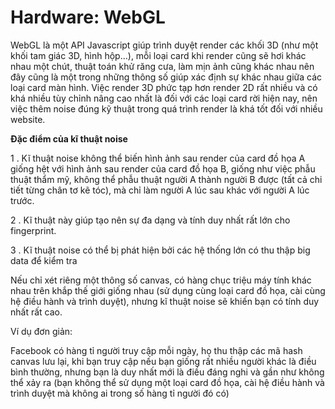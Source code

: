 # Hardware: WebGL

WebGL là một API Javascript giúp trình duyệt render các khối 3D (như một khối tam giác 3D, hình hộp…), mỗi loại card khi render cũng sẽ hơi khác nhau một chút, thuật toán khử răng cưa, làm mịn ảnh cũng khác nhau nên đây cũng là một trong những thông số giúp xác định sự khác nhau giữa các loại card màn hình. Việc render 3D phức tạp hơn render 2D rất nhiều và có khá nhiều tùy chỉnh nâng cao nhất là đối với các loại card rời hiện nay, nên việc thêm noise đúng kỹ thuật trong quá trình render là khá tốt đối với nhiều website.



**Đặc điểm của kĩ thuật noise**

1 . Kĩ thuật noise không thể biến hình ảnh sau render của card đồ họa A giống hệt với hình ảnh sau render của card đồ họa B, giống như việc phẫu thuật thẩm mỹ, không thể phẫu thuật người A thành người B được (tất cả chi tiết từng chân tơ kẽ tóc), mà chỉ làm người A lúc sau khác với người A lúc trước.&#x20;

2 . Kĩ thuật này giúp tạo nên sự đa dạng và tính duy nhất rất lớn cho fingerprint.

3 . Kĩ thuật noise có thể bị phát hiện bởi các hệ thống lớn có thu thập big data để kiểm tra

Nếu chỉ xét riêng một thông số canvas, có hàng chục triệu máy tính khác nhau trên khắp thế giới giống nhau (sử dụng cùng loại card đồ họa, cài cùng hệ điều hành và trình duyệt), nhưng kĩ thuật noise sẽ khiến bạn có tính duy nhất rất cao.

Ví dụ đơn giản:&#x20;

Facebook có hàng tỉ người truy cập mỗi ngày, họ thu thập các mã hash canvas lưu lại, khi bạn truy cập nếu bạn giống rất nhiều người khác là điều bình thường, nhưng bạn là duy nhất mới là điều đáng nghi và gần như không thể xảy ra (bạn không thể sử dụng một loại card đồ họa, cài hệ điều hành và trình duyệt mà không ai trong số hàng tỉ người đó có)
